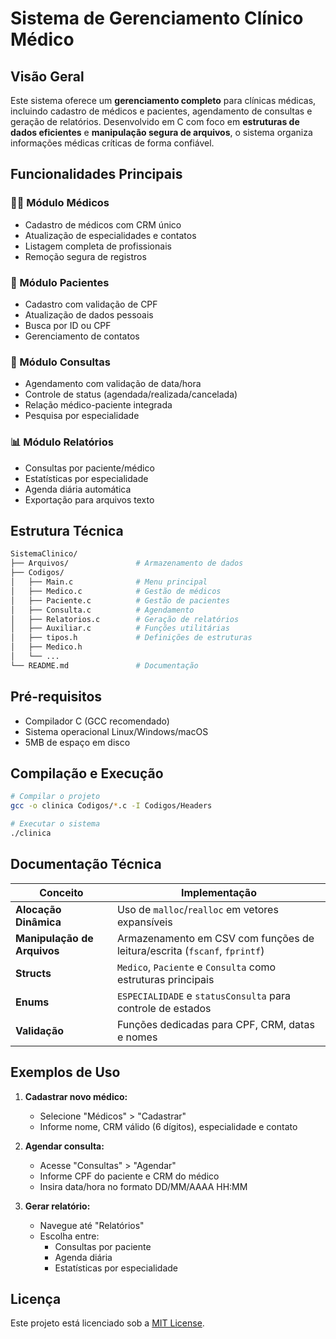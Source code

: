 # Sistema de Gerenciamento Clínico Médico

## Visão Geral
Este sistema oferece um **gerenciamento completo** para clínicas médicas, incluindo cadastro de médicos e pacientes, agendamento de consultas e geração de relatórios. Desenvolvido em C com foco em **estruturas de dados eficientes** e **manipulação segura de arquivos**, o sistema organiza informações médicas críticas de forma confiável.

## Funcionalidades Principais

### 👨‍⚕️ Módulo Médicos
- Cadastro de médicos com CRM único
- Atualização de especialidades e contatos
- Listagem completa de profissionais
- Remoção segura de registros

### 👨 Módulo Pacientes
- Cadastro com validação de CPF
- Atualização de dados pessoais
- Busca por ID ou CPF
- Gerenciamento de contatos

### 📅 Módulo Consultas
- Agendamento com validação de data/hora
- Controle de status (agendada/realizada/cancelada)
- Relação médico-paciente integrada
- Pesquisa por especialidade

### 📊 Módulo Relatórios
- Consultas por paciente/médico
- Estatísticas por especialidade
- Agenda diária automática
- Exportação para arquivos texto

## Estrutura Técnica
```bash
SistemaClinico/
├── Arquivos/               # Armazenamento de dados
├── Codigos/
│   ├── Main.c              # Menu principal
│   ├── Medico.c            # Gestão de médicos
│   ├── Paciente.c          # Gestão de pacientes
│   ├── Consulta.c          # Agendamento
│   ├── Relatorios.c        # Geração de relatórios
│   ├── Auxiliar.c          # Funções utilitárias
│   ├── tipos.h             # Definições de estruturas
│   ├── Medico.h
│   └── ... 
└── README.md               # Documentação
```

## Pré-requisitos
- Compilador C (GCC recomendado)
- Sistema operacional Linux/Windows/macOS
- 5MB de espaço em disco

## Compilação e Execução
```bash
# Compilar o projeto
gcc -o clinica Codigos/*.c -I Codigos/Headers

# Executar o sistema
./clinica
```

## Documentação Técnica
| Conceito               | Implementação                                                                 |
|------------------------|-------------------------------------------------------------------------------|
| **Alocação Dinâmica**  | Uso de `malloc`/`realloc` em vetores expansíveis                              |
| **Manipulação de Arquivos** | Armazenamento em CSV com funções de leitura/escrita (`fscanf`, `fprintf`) |
| **Structs**            | `Medico`, `Paciente` e `Consulta` como estruturas principais                 |
| **Enums**              | `ESPECIALIDADE` e `statusConsulta` para controle de estados                  |
| **Validação**          | Funções dedicadas para CPF, CRM, datas e nomes                               |

## Exemplos de Uso
1. **Cadastrar novo médico:**
   - Selecione "Médicos" > "Cadastrar"
   - Informe nome, CRM válido (6 dígitos), especialidade e contato

2. **Agendar consulta:**
   - Acesse "Consultas" > "Agendar"
   - Informe CPF do paciente e CRM do médico
   - Insira data/hora no formato DD/MM/AAAA HH:MM

3. **Gerar relatório:**
   - Navegue até "Relatórios"
   - Escolha entre:
     * Consultas por paciente
     * Agenda diária
     * Estatísticas por especialidade

## Licença
Este projeto está licenciado sob a [MIT License](https://opensource.org/licenses/MIT).
